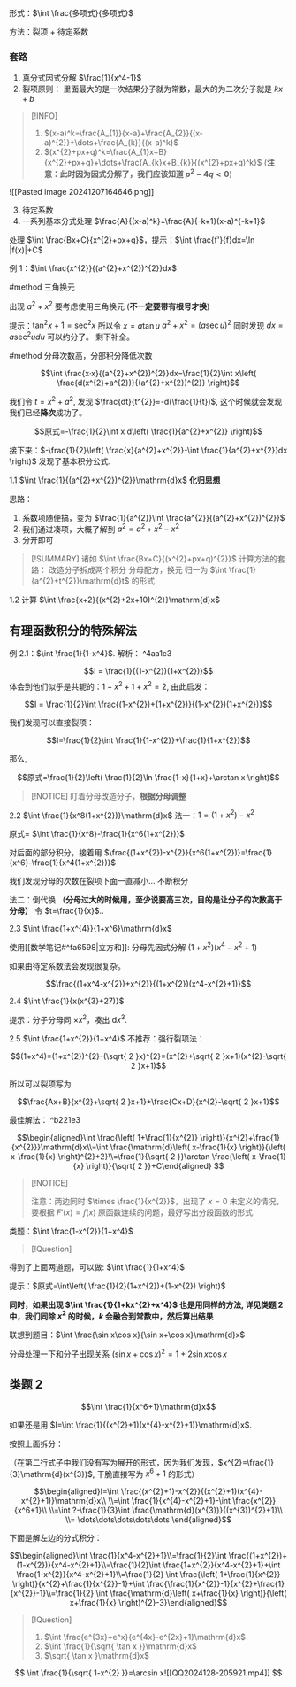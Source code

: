 
形式：$\int \frac{多项式}{多项式}$

方法：裂项 + 待定系数
### 套路
1. 真分式因式分解 $\frac{1}{x^4-1}$
2. 裂项原则： 
里面最大的是一次结果分子就为常数，最大的为二次分子就是 $kx+b$
> [!INFO]
> 1. $(x-a)^k=\frac{A_{1}}{x-a}+\frac{A_{2}}{(x-a)^{2}}+\dots+\frac{A_{k}}{(x-a)^k}$
> 2. $(x^{2}+px+q)^k=\frac{A_{1}x+B}{x^{2}+px+q}+\dots+\frac{A_{k}x+B_{k}}{(x^{2}+px+q)^k}$ (**注意：此时因为因式分解了，我们应该知道 $p^{2}-4q<0$**)



![[Pasted image 20241207164646.png]] 

3. 待定系数
4. 一系列基本分式处理
$\frac{A}{(x-a)^k}=\frac{A}{-k+1}(x-a)^{-k+1}$


处理 $\int \frac{Bx+C}{x^{2}+px+q}$，提示：$\int \frac{f'}{f}dx=\ln |f(x)|+C$



例 1：$\int \frac{x^{2}}{(a^{2}+x^{2})^{2}}dx$


#method 三角换元


 出现 $a^{2}+x^{2}$ 要考虑使用三角换元 (**不一定要带有根号才换**)
 
 提示：$\tan ^{2}x+1=\sec ^{2}x$ 所以令 $x=a\tan u$
 $a^{2}+x^{2}=(a\sec u)^{2}$
 同时发现 $dx=a\sec ^{2}u du$
 可以约分了。
 剩下补全。
 
#method 分母次数高，分部积分降低次数



$$\int \frac{x·x}{(a^{2}+x^{2})^{2}}dx=\frac{1}{2}\int x\left( \frac{d(x^{2}+a^{2})}{(a^{2}+x^{2})^{2}} \right)$$

我们令 $t=x^{2}+a^{2}$, 发现 $\frac{dt}{t^{2}}=-d(\frac{1}{t})$, 这个时候就会发现我们已经**降次**成功了。



$$原式=-\frac{1}{2}\int x d\left( \frac{1}{a^{2}+x^{2}} \right)$$

接下来：$-\frac{1}{2}\left( \frac{x}{a^{2}+x^{2}}-\int \frac{1}{a^{2}+x^{2}}dx \right)$ 发现了基本积分公式.



1.1 $\int \frac{1}{(a^{2}+x^{2})^{2}}\mathrm{d}x$   **化归思想**


思路：


1. 系数项随便搞，变为 $\frac{1}{a^{2}}\int \frac{a^{2}}{(a^{2}+x^{2})^{2}}$
2. 我们通过凑项，大概了解到 $a^{2}=a^{2}+x^{2}-x^{2}$
3. 分开即可

> [!SUMMARY]
> 诸如 $\int \frac{Bx+C}{(x^{2}+px+q)^{2}}$ 计算方法的套路：
> 改造分子拆成两个积分
> 分母配方，换元
> 归一为 $\int \frac{1}{a^{2}+t^{2}}\mathrm{d}t$ 的形式

1.2 计算 $\int \frac{x+2}{(x^{2}+2x+10)^{2}}\mathrm{d}x$

## 有理函数积分的特殊解法
例 2.1：$\int \frac{1}{1-x^4}$.
解析： ^4aa1c3


$$I = \frac{1}{(1-x^{2})(1+x^{2})}$$
 体会到他们似乎是共轭的：$1-x^{2}+1+x^{2}=2$, 由此启发：

$$I = \frac{1}{2}\int \frac{(1-x^{2})+(1+x^{2})}{(1-x^{2})(1+x^{2})}$$

我们发现可以直接裂项：


$$I=\frac{1}{2}\int \frac{1}{1-x^{2}}+\frac{1}{1+x^{2}}$$

那么,

$$原式=\frac{1}{2}\left( \frac{1}{2}\ln \frac{1-x}{1+x}+\arctan x \right)$$

> [!NOTICE]
> 盯着分母改造分子，**根据分母调整**

2.2 $\int \frac{1}{x^8(1+x^{2})}\mathrm{d}x$
 法一：$1=(1+x^{2})-x^{2}$
 
 
 原式= $\int \frac{1}{x^8}-\frac{1}{x^6(1+x^{2})}$
 
 
 对后面的部分积分，接着用 $\frac{(1+x^{2})-x^{2}}{x^6(1+x^{2})}=\frac{1}{x^6}-\frac{1}{x^4(1+x^{2})}$
 
 
 我们发现分母的次数在裂项下面一直减小... 不断积分
 
 
 法二：倒代换 **（分母过大的时候用，至少说要高三次，目的是让分子的次数高于分母）**       令 $t=\frac{1}{x}$..
 

2.3  $\int \frac{1+x^{4}}{1+x^6}\mathrm{d}x$


使用[[数学笔记#^fa6598|立方和]]: 分母先因式分解 $(1+x^{2})(x^4-x^{2}+1)$

如果由待定系数法会发现很复杂。



$$\frac{(1+x^4-x^{2})+x^{2}}{(1+x^{2})(x^4-x^{2}+1)}$$


 2.4 $\int \frac{1}{x(x^{3}+27)}$
 
 提示：分子分母同 $\times x^{2}$，凑出 $\mathrm{d}x^{3}$.
 
 
 2.5 $\int \frac{1+x^{2}}{1+x^4}$
 不推荐：强行裂项法：
 
 
$$(1+x^4)=(1+x^{2})^{2}-(\sqrt{ 2 }x)^{2}=(x^{2}+\sqrt{ 2 }x+1)(x^{2}-\sqrt{ 2 }x+1)$$

所以可以裂项写为 


$$\frac{Ax+B}{x^{2}+\sqrt{ 2 }x+1}+\frac{Cx+D}{x^{2}-\sqrt{ 2 }x+1}$$


 最佳解法： ^b221e3
 
$$\begin{aligned}\int \frac{\left( 1+\frac{1}{x^{2}} \right)}{x^{2}+\frac{1}{x^{2}}}\mathrm{d}x\\=\int \frac{\mathrm{d}\left( x-\frac{1}{x} \right)}{\left( x-\frac{1}{x} \right)^{2}+2}\\=\frac{1}{\sqrt{ 2 }}\arctan \frac{\left( x-\frac{1}{x} \right)}{\sqrt{ 2 }}+C\end{aligned}  $$

> [!NOTICE]
> 
> 注意：两边同时 $\times \frac{1}{x^{2}}$，出现了 $x=0$ 未定义的情况，要根据 $F'(x)=f(x)$ 原函数连续的问题，最好写出分段函数的形式.

类题：$\int \frac{1-x^{2}}{1+x^4}$

> [!Question]
> 
得到了上面两道题，可以做: $\int \frac{1}{1+x^4}$


提示：$原式=\int\left( \frac{1}{2}(1+x^{2})+(1-x^{2}) \right)$

**同时，如果出现 $\int \frac{1}{1+kx^{2}+x^4}$ 也是用同样的方法, 详见类题 2 中，我们同除 $x^{2}$ 的时候，$k$ 会融合到常数中，然后算出结果**






联想到题目：$\int \frac{\sin x\cos x}{\sin x+\cos x}\mathrm{d}x$


分母处理一下和分子出现关系
$(\sin x+\cos x)^{2}=1+2\sin x\cos x$

## 类题 2



$$\int \frac{1}{x^6+1}\mathrm{d}x$$



如果还是用 $I=\int \frac{1}{(x^{2}+1)(x^{4}-x^{2}+1)}\mathrm{d}x$.

按照上面拆分：


（在第二行式子中我们没有写为展开的形式，因为我们发现，$x^{2}=\frac{1}{3}\mathrm{d}(x^{3})$, 干脆直接写为 $x^6+1$ 的形式）



$$\begin{aligned}I=\int \frac{(x^{2}+1)-x^{2}}{(x^{2}+1)(x^{4}-x^{2}+1)}\mathrm{d}x\\ \\=\int \frac{1}{x^{4}-x^{2}+1}-\int \frac{x^{2}}{x^6+1}\\ \\=\int ?-\frac{1}{3}\int \frac{\mathrm{d}(x^{3})}{(x^{3})^{2}+1}\\ \\= \dots\dots\dots\dots\dots \end{aligned}$$

下面是解左边的分式积分：



$$\begin{aligned}\int \frac{1}{x^4-x^{2}+1}\\=\frac{1}{2}\int \frac{(1+x^{2})+(1-x^{2})}{x^4-x^{2}+1}\\=\frac{1}{2}\int \frac{1+x^{2}}{x^4-x^{2}+1}+\int \frac{1-x^{2}}{x^4-x^{2}+1}\\=\frac{1}{2} \int \frac{\left( 1+\frac{1}{x^{2}} \right)}{x^{2}+\frac{1}{x^{2}}-1}+\int \frac{\frac{1}{x^{2}}-1}{x^{2}+\frac{1}{x^{2}}-1}\\=\frac{1}{2} \int \frac{\mathrm{d}\left( x+\frac{1}{x} \right)}{\left( x+\frac{1}{x} \right)^{2}-3}\end{aligned}$$

> [!Question]
> 1. $\int \frac{e^{3x}+e^x}{e^{4x}-e^{2x}+1}\mathrm{d}x$
> 2. $\int \frac{1}{\sqrt{ \tan x }}\mathrm{d}x$
> 3. $\sqrt{ \tan x }\mathrm{d}x$


$$
\int \frac{1}{\sqrt{ 1-x^{2} }}=\arcsin x![[QQ2024128-205921.mp4]]
$$